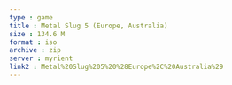 ```yaml
---
type : game
title : Metal Slug 5 (Europe, Australia)
size : 134.6 M
format : iso
archive : zip
server : myrient
link2 : Metal%20Slug%205%20%28Europe%2C%20Australia%29
---
```

